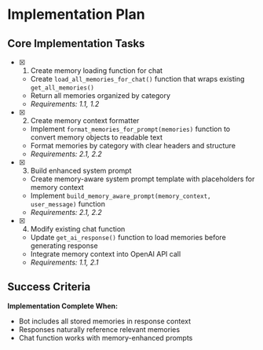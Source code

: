 # Implementation Plan

## Core Implementation Tasks

- [x] 1. Create memory loading function for chat
  - Create `load_all_memories_for_chat()` function that wraps existing `get_all_memories()`
  - Return all memories organized by category
  - _Requirements: 1.1, 1.2_

- [x] 2. Create memory context formatter
  - Implement `format_memories_for_prompt(memories)` function to convert memory objects to readable text
  - Format memories by category with clear headers and structure
  - _Requirements: 2.1, 2.2_

- [x] 3. Build enhanced system prompt
  - Create memory-aware system prompt template with placeholders for memory context
  - Implement `build_memory_aware_prompt(memory_context, user_message)` function
  - _Requirements: 2.1, 2.2_

- [x] 4. Modify existing chat function
  - Update `get_ai_response()` function to load memories before generating response
  - Integrate memory context into OpenAI API call
  - _Requirements: 1.1, 2.1_

## Success Criteria

**Implementation Complete When:**
- Bot includes all stored memories in response context
- Responses naturally reference relevant memories
- Chat function works with memory-enhanced prompts